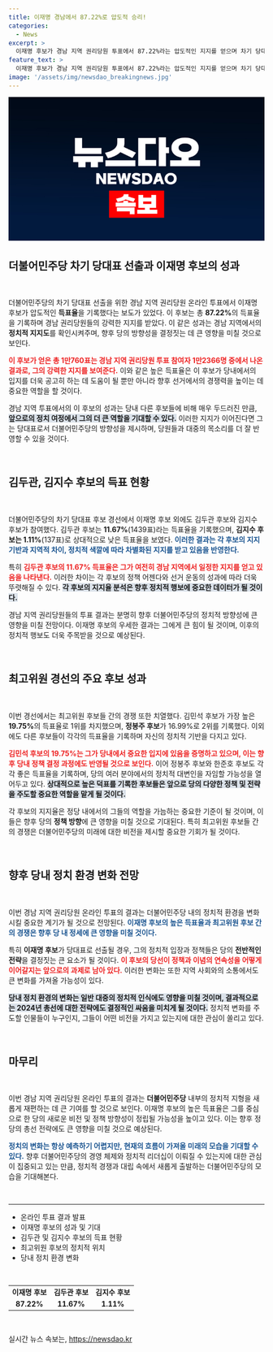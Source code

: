 ```yaml
---
title: 이재명 경남에서 87.22%로 압도적 승리!
categories:
  - News
excerpt: >
  이재명 후보가 경남 지역 권리당원 투표에서 87.22%라는 압도적인 지지를 얻으며 차기 당대표 선출에 유리한 고지를 점령했습니다. 김두관과 김지수 후보는 각각 11.67%와 1.11%로 뒤를 이었습니다. 이 후보의 경과에 주목해 보세요!
feature_text: >
  이재명 후보가 경남 지역 권리당원 투표에서 87.22%라는 압도적인 지지를 얻으며 차기 당대표 선출에 유리한 고지를 점령했습니다. 김두관과 김지수 후보는 각각 11.67%와 1.11%로 뒤를 이었습니다. 이 후보의 경과에 주목해 보세요!
image: '/assets/img/newsdao_breakingnews.jpg'
---
```


<p><img src="/assets/img/newsdao_breakingnews.jpg" alt="firstkoreanews 속보" /></p>

<h2 data-ke-size="size26">더불어민주당 차기 당대표 선출과 이재명 후보의 성과</h2>

<p data-ke-size="size16">&nbsp;</p>

<p>더불어민주당의 차기 당대표 선출을 위한 경남 지역 권리당원 온라인 투표에서 이재명 후보가 압도적인 <b>득표율</b>을 기록했다는 보도가 있었다. 이 후보는 총 <b>87.22%</b>의 득표율을 기록하며 경남 권리당원들의 강력한 지지를 받았다. 이 같은 성과는 경남 지역에서의 <b>정치적 지지도</b>를 확인시켜주며, 향후 당의 방향성을 결정짓는 데 큰 영향을 미칠 것으로 보인다. </p>

<p><b><span style="color: #ee2323;">이 후보가 얻은 총 1만760표는 경남 지역 권리당원 투표 참여자 1만2366명 중에서 나온 결과로, 그의 강력한 지지를 보여준다.</span></b> 이와 같은 높은 득표율은 이 후보가 당내에서의 입지를 더욱 공고히 하는 데 도움이 될 뿐만 아니라 향후 선거에서의 경쟁력을 높이는 데 중요한 역할을 할 것이다. </p>

<p>경남 지역 투표에서의 이 후보의 성과는 당내 다른 후보들에 비해 매우 두드러진 만큼, <b><span style="background-color: #21538527;">앞으로의 정치 여정에서 그의 더 큰 역할을 기대할 수 있다.</span></b> 이러한 지지가 이어진다면 그는 당대표로서 더불어민주당의 방향성을 제시하며, 당원들과 대중의 목소리를 더 잘 반영할 수 있을 것이다.</p>

<p data-ke-size="size16">&nbsp;</p>

<h2 data-ke-size="size26">김두관, 김지수 후보의 득표 현황</h2>

<p data-ke-size="size16">&nbsp;</p>

<p>더불어민주당의 차기 당대표 후보 경선에서 이재명 후보 외에도 김두관 후보와 김지수 후보가 참여했다. 김두관 후보는 <b>11.67%</b>(1439표)라는 득표율을 기록했으며, <b>김지수 후보는 1.11%</b>(137표)로 상대적으로 낮은 득표율을 보였다. <b><span style="color: #1a5490;">이러한 결과는 각 후보의 지지 기반과 지역적 차이, 정치적 색깔에 따라 차별화된 지지를 받고 있음을 반영한다.</span></b></p>

<p>특히 <b><span style="color: #ee2323;">김두관 후보의 11.67% 득표율은 그가 여전히 경남 지역에서 일정한 지지를 얻고 있음을 나타낸다.</span></b> 이러한 차이는 각 후보의 정책 어젠다와 선거 운동의 성과에 따라 더욱 뚜렷해질 수 있다. <b><span style="background-color: #21538527;">각 후보의 지지율 분석은 향후 정치적 행보에 중요한 데이터가 될 것이다.</span></b></p>

<p>경남 지역 권리당원들의 투표 결과는 분명히 향후 더불어민주당의 정치적 방향성에 큰 영향을 미칠 전망이다. 이재명 후보의 우세한 결과는 그에게 큰 힘이 될 것이며, 이후의 정치적 행보도 더욱 주목받을 것으로 예상된다.</p>

<p data-ke-size="size16">&nbsp;</p>

<h2 data-ke-size="size26">최고위원 경선의 주요 후보 성과</h2>

<p data-ke-size="size16">&nbsp;</p>

<p>이번 경선에서는 최고위원 후보들 간의 경쟁 또한 치열했다. 김민석 후보가 가장 높은 <b>19.75%</b>의 득표율로 1위를 차지했으며, <b>정봉주 후보</b>가 16.99%로 2위를 기록했다. 이외에도 다른 후보들이 각각의 득표율을 기록하며 자신의 정치적 기반을 다지고 있다. </p>

<p><b><span style="color: #ee2323;">김민석 후보의 19.75%는 그가 당내에서 중요한 입지에 있음을 증명하고 있으며, 이는 향후 당내 정책 결정 과정에도 반영될 것으로 보인다.</span></b> 이어 정봉주 후보와 한준호 후보도 각각 좋은 득표율을 기록하며, 당의 여러 분야에서의 정치적 대변인을 자임할 가능성을 열어두고 있다. <b><span style="background-color: #21538527;">상대적으로 높은 덕표를 기록한 후보들은 앞으로 당의 다양한 정책 및 전략을 주도할 중요한 역할을 맡게 될 것이다.</span></b></p>

<p>각 후보의 지지율은 정당 내에서의 그들의 역할을 가늠하는 중요한 기준이 될 것이며, 이들은 향후 당의 <b>정책 방향</b>에 큰 영향을 미칠 것으로 기대된다. 특히 최고위원 후보들 간의 경쟁은 더불어민주당의 미래에 대한 비전을 제시할 중요한 기회가 될 것이다.</p>

<p data-ke-size="size16">&nbsp;</p>

<h2 data-ke-size="size26">향후 당내 정치 환경 변화 전망</h2>

<p data-ke-size="size16">&nbsp;</p>

<p>이번 경남 지역 권리당원 온라인 투표의 결과는 더불어민주당 내의 정치적 환경을 변화시킬 중요한 계기가 될 것으로 전망된다. <b><span style="color: #1a5490;">이재명 후보의 높은 득표율과 최고위원 후보 간의 경쟁은 향후 당 내 정세에 큰 영향을 미칠 것이다.</span></b> </p>

<p>특히 <b>이재명 후보</b>가 당대표로 선출될 경우, 그의 정치적 입장과 정책들은 당의 <b>전반적인 전략</b>을 결정짓는 큰 요소가 될 것이다. <b><span style="color: #ee2323;">이 후보의 당선이 정책과 이념의 연속성을 어떻게 이어갈지는 앞으로의 과제로 남아 있다.</span></b> 이러한 변화는 또한 지역 사회와의 소통에서도 큰 변화를 가져올 가능성이 있다. </p>

<p><b><span style="background-color: #21538527;">당내 정치 환경의 변화는 일반 대중의 정치적 인식에도 영향을 미칠 것이며, 결과적으로는 2024년 총선에 대한 전략에도 결정적인 싸움을 미치게 될 것이다.</span></b> 정치적 변화를 주도할 인물들이 누구인지, 그들이 어떤 비전을 가지고 있는지에 대한 관심이 쏠리고 있다.</p>

<p data-ke-size="size16">&nbsp;</p>

<h2 data-ke-size="size26">마무리</h2>

<p data-ke-size="size16">&nbsp;</p>

<p>이번 경남 지역 권리당원 온라인 투표의 결과는 <b>더불어민주당</b> 내부의 정치적 지형을 새롭게 재편하는 데 큰 기여를 할 것으로 보인다. 이재명 후보의 높은 득표율은 그를 중심으로 한 당의 새로운 비전 및 정책 방향성이 정립될 가능성을 높이고 있다. 이는 향후 정당의 총선 전략에도 큰 영향을 미칠 것으로 예상된다. </p>

<p><b><span style="color: #1a5490;">정치의 변화는 항상 예측하기 어렵지만, 현재의 흐름이 가져올 미래의 모습을 기대할 수 있다.</span></b> 향후 더불어민주당의 경영 체제와 정치적 리더십이 이뤄질 수 있는지에 대한 관심이 집중되고 있는 만큼, 정치적 경쟁과 대립 속에서 새롭게 출발하는 더불어민주당의 모습을 기대해본다. </p>

<p data-ke-size="size16">&nbsp;</p>

<hr>

<ul>
<li>온라인 투표 결과 발표</li>
<li>이재명 후보의 성과 및 기대</li>
<li>김두관 및 김지수 후보의 득표 현황</li>
<li>최고위원 후보의 정치적 위치</li>
<li>당내 정치 환경 변화</li>
</ul>

<p data-ke-size="size16">&nbsp;</p>

<table style="width: 100%;">
<tr>
<td style="text-align: center; height: 17px;"><b>이재명 후보</b></td>
<td style="text-align: center; height: 17px;"><b>김두관 후보</b></td>
<td style="text-align: center; height: 17px;"><b>김지수 후보</b></td>
</tr>
<tr>
<td style="text-align: center; height: 17px;"><b>87.22%</b></td>
<td style="text-align: center; height: 17px;"><b>11.67%</b></td>
<td style="text-align: center; height: 17px;"><b>1.11%</b></td>
</tr>
</table>

<p data-ke-size="size16">&nbsp;</p>
실시간 뉴스 속보는, <a href="https://newsdao.kr" rel="dofollow">https://newsdao.kr</a>


